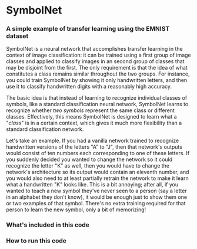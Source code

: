 # SymbolNet
### A simple example of transfer learning using the EMNIST dataset

SymbolNet is a neural network that accomplishes transfer learning in the context of image classification: it can be trained using a first group of image classes and applied to classify images in an second group of classes that may be disjoint from the first. The only requirement is that the idea of what constitutes a class remains similar throughout the two groups. For instance, you could train SymbolNet by showing it only handwritten letters, and then use it to classify handwritten digits with a reasonably high accuracy. 

The basic idea is that instead of learning to recognize individual classes of symbols, like a standard classification neural network, SymbolNet learns to recognize whether *two symbols* represent the same class or different classes. Effectively, this means SymbolNet is designed to learn what a "*class*" is in a certain context, which gives it much more flexibility than a standard classification network. 

Let's take an example. If you had a vanilla network trained to recognize handwritten versions of the letters "A" to "J", then that network's outputs would consist of ten numbers each corresponding to one of these letters. If you suddenly decided you wanted to change the network so it could recognize the letter "K" as well, then you would have to change the network's architecture so its output would contain an eleventh number, and you would also need to at least partially retrain the network to make it learn what a handwritten "K" looks like. This is a bit annoying; after all, if you wanted to teach a new symbol they've never seen to a person (say a letter in an alphabet they don't know), it would be enough just to show them one or two examples of that symbol. There's no extra training required for that person to learn the new symbol, only a bit of memorizing! 



### What's included in this code





### How to run this code
